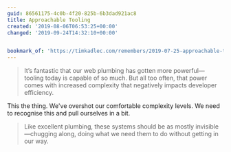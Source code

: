 ```yaml
---
guid: 86561175-4c0b-4f20-825b-6b3dad921ac8
title: Approachable Tooling
created: '2019-08-06T06:53:25+00:00'
changed: '2019-09-24T14:32:10+00:00'


bookmark_of: 'https://timkadlec.com/remembers/2019-07-25-approachable-tooling/'
---
```


> It’s fantastic that our web plumbing has gotten more powerful—tooling today is capable of so much. But all too often, that power comes with increased complexity that negatively impacts developer efficiency. 

This the thing. We've overshot our comfortable complexity levels. We need to recognise this and pull ourselves in a bit. 


> Like excellent plumbing, these systems should be as mostly invisible—chugging along, doing what we need them to do without getting in our way.


